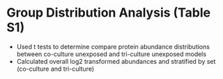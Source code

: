 # Group Distribution Analysis (Table S1)

- Used t tests to determine compare protein abundance distributions between co-culture unexposed and tri-culture unexposed models 
- Calculated overall log2 transformed abundances and stratified by set (co-culture and tri-culture)
